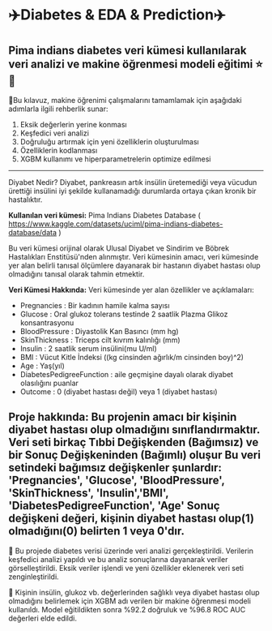 # :airplane:Diabetes & EDA & Prediction:airplane: 
**Pima indians diabetes veri kümesi kullanılarak veri analizi ve makine öğrenmesi modeli eğitimi :star: :closed_book:**
---
📌Bu kılavuz, makine öğrenimi çalışmalarını tamamlamak için aşağıdaki adımlarla ilgili rehberlik sunar:

1. Eksik değerlerin yerine konması
2. Keşfedici veri analizi
3. Doğruluğu artırmak için yeni özelliklerin oluşturulması
4. Özelliklerin kodlanması
5. XGBM kullanımı ve hiperparametrelerin optimize edilmesi
---
Diyabet Nedir? Diyabet, pankreasın artık insülin üretemediği veya vücudun ürettiği insülini iyi şekilde kullanamadığı durumlarda ortaya çıkan kronik bir hastalıktır.

**Kullanılan veri kümesi:** Pima Indians Diabetes Database ( https://www.kaggle.com/datasets/uciml/pima-indians-diabetes-database/data )

Bu veri kümesi orijinal olarak Ulusal Diyabet ve Sindirim ve Böbrek Hastalıkları Enstitüsü'nden alınmıştır. Veri kümesinin amacı, veri kümesinde yer alan belirli tanısal ölçümlere dayanarak bir hastanın diyabet hastası olup olmadığını tanısal olarak tahmin etmektir.

**Veri Kümesi Hakkında:** Veri kümesinde yer alan özellikler ve açıklamaları:

- Pregnancies : Bir kadının hamile kalma sayısı
- Glucose : Oral glukoz tolerans testinde 2 saatlik Plazma Glikoz konsantrasyonu
- BloodPressure : Diyastolik Kan Basıncı (mm hg)
- SkinThickness : Triceps cilt kıvrım kalınlığı (mm)
- Insulin : 2 saatlik serum insülini(mu U/ml)
- BMI : Vücut Kitle İndeksi ((kg cinsinden ağırlık/m cinsinden boy)^2)
- Age : Yaş(yıl)
- DiabetesPedigreeFunction : aile geçmişine dayalı olarak diyabet olasılığını puanlar
- Outcome : 0 (diyabet hastası değil) veya 1 (diyabet hastası)

**Proje hakkında:** Bu projenin amacı bir kişinin diyabet hastası olup olmadığını sınıflandırmaktır. Veri seti birkaç Tıbbi Değişkenden (Bağımsız) ve bir Sonuç Değişkeninden (Bağımlı) oluşur Bu veri setindeki bağımsız değişkenler şunlardır: 'Pregnancies', 'Glucose', 'BloodPressure', 'SkinThickness', 'Insulin','BMI', 'DiabetesPedigreeFunction', 'Age' Sonuç değişkeni değeri, kişinin diyabet hastası olup(1) olmadığını(0) belirten 1 veya 0'dır.
---

📌 Bu projede diabetes verisi üzerinde veri analizi gerçekleştirildi. Verilerin keşfedici analizi yapıldı ve bu analiz sonuçlarına dayanarak veriler görselleştirildi. Eksik veriler işlendi ve yeni özellikler eklenerek veri seti zenginleştirildi.
 
📌 Kişinin insülin, glukoz vb. değerlerinden sağlıklı veya diyabet hastası olup olmadığını belirlemek için XGBM adı verilen bir makine öğrenmesi modeli kullanıldı. Model eğitildikten sonra %92.2 doğruluk ve %96.8 ROC AUC değerleri elde edildi. 
